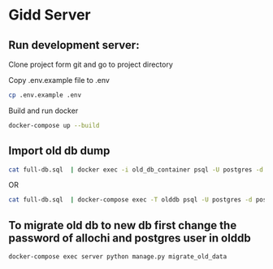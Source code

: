 # Gidd Server

## Run development server:
Clone project form git and go to project directory

Copy .env.example file to .env
```bash
cp .env.example .env
```

Build and run docker
```bash
docker-compose up --build
```

## Import old db dump
```bash
cat full-db.sql  | docker exec -i old_db_container psql -U postgres -d postgres
```
OR

```bash
cat full-db.sql  | docker-compose exec -T olddb psql -U postgres -d postgres
```

## To migrate old db to new db first change the password of allochi and postgres user in olddb
```bash
docker-compose exec server python manage.py migrate_old_data
```
